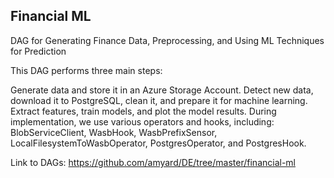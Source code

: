 ## Financial ML
DAG for Generating Finance Data, Preprocessing, and Using ML Techniques for Prediction

This DAG performs three main steps:

Generate data and store it in an Azure Storage Account.
Detect new data, download it to PostgreSQL, clean it, and prepare it for machine learning.
Extract features, train models, and plot the model results.
During implementation, we use various operators and hooks, including: BlobServiceClient, WasbHook, WasbPrefixSensor, LocalFilesystemToWasbOperator, PostgresOperator, and PostgresHook.

Link to DAGs: https://github.com/amyard/DE/tree/master/financial-ml

